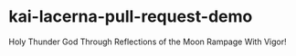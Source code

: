 # kai-lacerna-pull-request-demo

Holy Thunder God
Through Reflections of the Moon
Rampage With Vigor!
